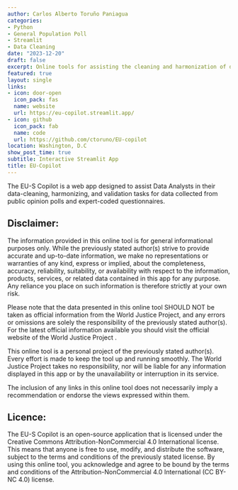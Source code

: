 ```yaml
---
author: Carlos Alberto Toruño Paniagua
categories:
- Python
- General Population Poll
- Streamlit
- Data Cleaning
date: "2023-12-20"
draft: false
excerpt: Online tools for assisting the cleaning and harmonization of data collected through polling and expert codings.
featured: true
layout: single
links:
- icon: door-open
  icon_pack: fas
  name: website
  url: https://eu-copilot.streamlit.app/
- icon: github
  icon_pack: fab
  name: code
  url: https://github.com/ctoruno/EU-copilot
location: Washington, D.C
show_post_time: true
subtitle: Interactive Streamlit App
title: EU-Copilot
---
```


The EU-S Copilot is a web app designed to assist Data Analysts in their data-cleaning, harmonizing, and validation tasks for data collected from public opinion polls and expert-coded questionnaires.

## Disclaimer:
The information provided in this online tool is for general informational purposes only. While the previously stated author(s) strive to provide accurate and up-to-date information, we make no representations or warranties of any kind, express or implied, about the completeness, accuracy, reliability, suitability, or availability with respect to the information, products, services, or related data contained in this app for any purpose. Any reliance you place on such information is therefore strictly at your own risk.

Please note that the data presented in this online tool SHOULD NOT be taken as official information from the World Justice Project, and any errors or omissions are solely the responsibility of the previously stated author(s). For the latest official information available you should visit the official website of the World Justice Project .

This online tool is a personal project of the previously stated author(s). Every effort is made to keep the tool up and running smoothly. The World Justice Project takes no responsibility, nor will be liable for any information displayed in this app or by the unavailability or interruption in its service.

The inclusion of any links in this online tool does not necessarily imply a recommendation or endorse the views expressed within them.

## Licence:
The EU-S Copilot is an open-source application that is licensed under the Creative Commons Attribution-NonCommercial 4.0 International license. This means that anyone is free to use, modify, and distribute the software, subject to the terms and conditions of the previously stated license. By using this online tool, you acknowledge and agree to be bound by the terms and conditions of the Attribution-NonCommercial 4.0 International (CC BY-NC 4.0) license.
